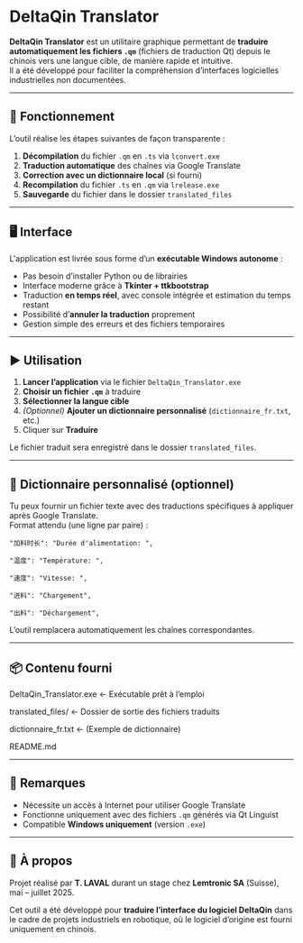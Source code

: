 # DeltaQin Translator

**DeltaQin Translator** est un utilitaire graphique permettant de **traduire automatiquement les fichiers `.qm`** (fichiers de traduction Qt) depuis le chinois vers une langue cible, de manière rapide et intuitive.  
Il a été développé pour faciliter la compréhension d’interfaces logicielles industrielles non documentées.

---

## 🧠 Fonctionnement

L’outil réalise les étapes suivantes de façon transparente :

1. **Décompilation** du fichier `.qm` en `.ts` via `lconvert.exe`
2. **Traduction automatique** des chaînes via Google Translate
3. **Correction avec un dictionnaire local** (si fourni)
4. **Recompilation** du fichier `.ts` en `.qm` via `lrelease.exe`
5. **Sauvegarde** du fichier dans le dossier `translated_files`

---

## 🖥️ Interface

L'application est livrée sous forme d’un **exécutable Windows autonome** :

- Pas besoin d’installer Python ou de librairies
- Interface moderne grâce à **Tkinter + ttkbootstrap**
- Traduction **en temps réel**, avec console intégrée et estimation du temps restant
- Possibilité d’**annuler la traduction** proprement
- Gestion simple des erreurs et des fichiers temporaires

---

## ▶️ Utilisation

1. **Lancer l’application** via le fichier `DeltaQin_Translator.exe`
2. **Choisir un fichier `.qm`** à traduire
3. **Sélectionner la langue cible**
4. *(Optionnel)* **Ajouter un dictionnaire personnalisé** (`dictionnaire_fr.txt`, etc.)
5. Cliquer sur **Traduire**

Le fichier traduit sera enregistré dans le dossier `translated_files`.

---

## 📁 Dictionnaire personnalisé (optionnel)

Tu peux fournir un fichier texte avec des traductions spécifiques à appliquer après Google Translate.  
Format attendu (une ligne par paire) :

    "加料时长": "Durée d'alimentation: ",
    
    "温度": "Température: ",
    
    "速度": "Vitesse: ",
    
    "进料": "Chargement",
    
    "出料": "Déchargement",

L’outil remplacera automatiquement les chaînes correspondantes.

---

## 📦 Contenu fourni

DeltaQin_Translator.exe ← Exécutable prêt à l’emploi

translated_files/ ← Dossier de sortie des fichiers traduits

dictionnaire_fr.txt ← (Exemple de dictionnaire)

README.md


---

## 📌 Remarques

- Nécessite un accès à Internet pour utiliser Google Translate
- Fonctionne uniquement avec des fichiers `.qm` générés via Qt Linguist
- Compatible **Windows uniquement** (version `.exe`)

---

## 🧾 À propos

Projet réalisé par **T. LAVAL** durant un stage chez **Lemtronic SA** (Suisse), mai – juillet 2025.

Cet outil a été développé pour **traduire l’interface du logiciel DeltaQin** dans le cadre de projets industriels en robotique, où le logiciel d’origine est fourni uniquement en chinois.

